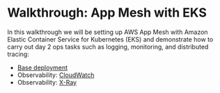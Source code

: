 # Walkthrough: App Mesh with EKS

In this walkthrough we will be setting up AWS App Mesh with Amazon Elastic Container Service for Kubernetes (EKS) and demonstrate how to carry out day 2 ops tasks such as logging, monitoring, and distributed tracing:

* [Base deployment](base.md)
* Observability: [CloudWatch](o11y-cloudwatch.md)
* Observability: [X-Ray](o11y-xray.md)

